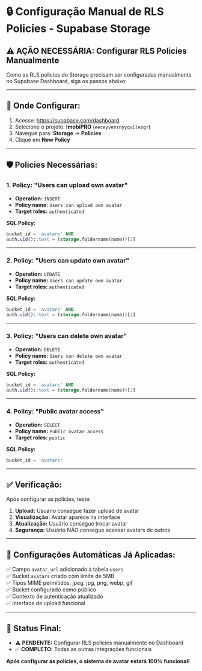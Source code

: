 # 🔒 Configuração Manual de RLS Policies - Supabase Storage

## ⚠️ AÇÃO NECESSÁRIA: Configurar RLS Policies Manualmente

Como as RLS policies do Storage precisam ser configuradas manualmente no Supabase Dashboard, siga os passos abaixo:

---

## 📍 **Onde Configurar:**

1. Acesse: https://supabase.com/dashboard
2. Selecione o projeto: **ImobiPRO** (`eeceyvenrnyyqvilezgr`)
3. Navegue para: **Storage** → **Policies**
4. Clique em **New Policy**

---

## 🛡️ **Policies Necessárias:**

### **1. Policy: "Users can upload own avatar"**
- **Operation:** `INSERT`
- **Policy name:** `Users can upload own avatar`
- **Target roles:** `authenticated`

**SQL Policy:**
```sql
bucket_id = 'avatars' AND 
auth.uid()::text = (storage.foldername(name))[2]
```

---

### **2. Policy: "Users can update own avatar"**
- **Operation:** `UPDATE`
- **Policy name:** `Users can update own avatar` 
- **Target roles:** `authenticated`

**SQL Policy:**
```sql
bucket_id = 'avatars' AND 
auth.uid()::text = (storage.foldername(name))[2]
```

---

### **3. Policy: "Users can delete own avatar"**
- **Operation:** `DELETE`
- **Policy name:** `Users can delete own avatar`
- **Target roles:** `authenticated`

**SQL Policy:**
```sql
bucket_id = 'avatars' AND 
auth.uid()::text = (storage.foldername(name))[2]
```

---

### **4. Policy: "Public avatar access"**
- **Operation:** `SELECT`
- **Policy name:** `Public avatar access`
- **Target roles:** `public`

**SQL Policy:**
```sql
bucket_id = 'avatars'
```

---

## ✅ **Verificação:**

Após configurar as policies, teste:

1. **Upload:** Usuário consegue fazer upload de avatar
2. **Visualização:** Avatar aparece na interface
3. **Atualização:** Usuário consegue trocar avatar
4. **Segurança:** Usuário NÃO consegue acessar avatars de outros

---

## 🔧 **Configurações Automáticas Já Aplicadas:**

✅ Campo `avatar_url` adicionado à tabela `users`  
✅ Bucket `avatars` criado com limite de 5MB  
✅ Tipos MIME permitidos: jpeg, jpg, png, webp, gif  
✅ Bucket configurado como público  
✅ Contexto de autenticação atualizado  
✅ Interface de upload funcional  

---

## 🎯 **Status Final:**

- ⚠️ **PENDENTE:** Configurar RLS policies manualmente no Dashboard
- ✅ **COMPLETO:** Todas as outras integrações funcionais

**Após configurar as policies, o sistema de avatar estará 100% funcional!** 